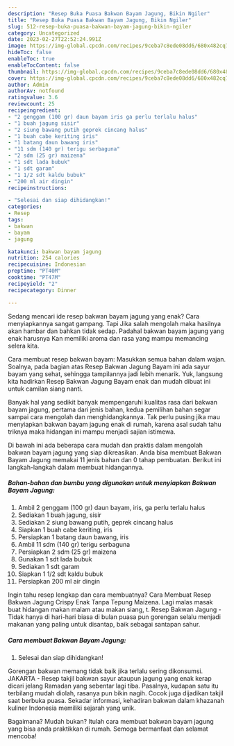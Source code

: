 ```yaml
---
description: "Resep Buka Puasa Bakwan Bayam Jagung, Bikin Ngiler"
title: "Resep Buka Puasa Bakwan Bayam Jagung, Bikin Ngiler"
slug: 512-resep-buka-puasa-bakwan-bayam-jagung-bikin-ngiler
category: Uncategorized
date: 2023-02-27T22:52:24.991Z
image: https://img-global.cpcdn.com/recipes/9ceba7c8ede08dd6/680x482cq70/bakwan-bayam-jagung-foto-resep-utama.jpg
hideToc: false
enableToc: true
enableTocContent: false
thumbnail: https://img-global.cpcdn.com/recipes/9ceba7c8ede08dd6/680x482cq70/bakwan-bayam-jagung-foto-resep-utama.jpg
cover: https://img-global.cpcdn.com/recipes/9ceba7c8ede08dd6/680x482cq70/bakwan-bayam-jagung-foto-resep-utama.jpg
author: Admin
authorAv: notfound
ratingvalue: 3.6
reviewcount: 25
recipeingredient:
- "2 genggam (100 gr) daun bayam iris ga perlu terlalu halus"
- "1 buah jagung sisir"
- "2 siung bawang putih geprek cincang halus"
- "1 buah cabe keriting iris"
- "1 batang daun bawang iris"
- "11 sdm (140 gr) terigu serbaguna"
- "2 sdm (25 gr) maizena"
- "1 sdt lada bubuk"
- "1 sdt garam"
- "1 1/2 sdt kaldu bubuk"
- "200 ml air dingin"
recipeinstructions:

- "Selesai dan siap dihidangkan!"
categories:
- Resep
tags:
- bakwan
- bayam
- jagung

katakunci: bakwan bayam jagung 
nutrition: 254 calories
recipecuisine: Indonesian
preptime: "PT40M"
cooktime: "PT47M"
recipeyield: "2"
recipecategory: Dinner

---
```



Sedang mencari ide resep bakwan bayam jagung yang enak? Cara menyiapkannya sangat gampang. Tapi Jika salah mengolah maka hasilnya akan hambar dan bahkan tidak sedap. Padahal bakwan bayam jagung yang enak harusnya Kan memiliki aroma dan rasa yang mampu memancing selera kita.


Cara membuat resep bakwan bayam: Masukkan semua bahan dalam wajan. Soalnya, pada bagian atas Resep Bakwan Jagung Bayam ini ada sayur bayam yang sehat, sehingga tampilannya jadi lebih menarik. Yuk, langsung kita hadirkan Resep Bakwan Jagung Bayam enak dan mudah dibuat ini untuk camilan siang nanti.

Banyak hal yang sedikit banyak mempengaruhi kualitas rasa dari bakwan bayam jagung, pertama dari jenis bahan, kedua pemilihan bahan segar sampai cara mengolah dan menghidangkannya. Tak perlu pusing jika mau menyiapkan bakwan bayam jagung enak di rumah, karena asal sudah tahu triknya maka hidangan ini mampu menjadi sajian istimewa.


Di bawah ini ada beberapa cara mudah dan praktis dalam mengolah bakwan bayam jagung yang siap dikreasikan. Anda bisa membuat Bakwan Bayam Jagung memakai 11 jenis bahan dan 0 tahap pembuatan. Berikut ini langkah-langkah dalam membuat hidangannya.

<!--inarticleads1-->

##### Bahan-bahan dan bumbu yang digunakan untuk menyiapkan Bakwan Bayam Jagung:

1. Ambil 2 genggam (100 gr) daun bayam, iris, ga perlu terlalu halus
1. Sediakan 1 buah jagung, sisir
1. Sediakan 2 siung bawang putih, geprek cincang halus
1. Siapkan 1 buah cabe keriting, iris
1. Persiapkan 1 batang daun bawang, iris
1. Ambil 11 sdm (140 gr) terigu serbaguna
1. Persiapkan 2 sdm (25 gr) maizena
1. Gunakan 1 sdt lada bubuk
1. Sediakan 1 sdt garam
1. Siapkan 1 1/2 sdt kaldu bubuk
1. Persiapkan 200 ml air dingin


Ingin tahu resep lengkap dan cara membuatnya? Cara Membuat Resep Bakwan Jagung Crispy Enak Tanpa Tepung Maizena. Lagi malas masak buat hidangan makan malam atau makan siang, t. Resep Bakwan Jagung - Tidak hanya di hari-hari biasa di bulan puasa pun gorengan selalu menjadi makanan yang paling untuk disantap, baik sebagai santapan sahur. 

<!--inarticleads2-->

##### Cara membuat Bakwan Bayam Jagung:


1. Selesai dan siap dihidangkan!

Gorengan bakwan memang tidak baik jika terlalu sering dikonsumsi. JAKARTA - Resep takjil bakwan sayur ataupun jagung yang enak kerap dicari jelang Ramadan yang sebentar lagi tiba. Pasalnya, kudapan satu itu terbilang mudah diolah, rasanya pun bikin nagih. Cocok juga dijadikan takjil saat berbuka puasa. Sekadar informasi, kehadiran bakwan dalam khazanah kuliner Indonesia memiliki sejarah yang unik. 

Bagaimana? Mudah bukan? Itulah cara membuat bakwan bayam jagung yang bisa anda praktikkan di rumah. Semoga bermanfaat dan selamat mencoba!

